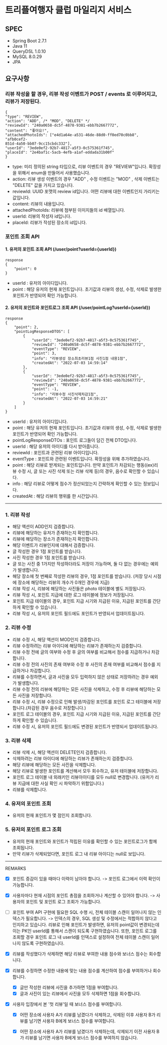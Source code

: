 # 트리플여행자 클럽 마일리지 서비스

## SPEC
* Spring Boot 2.7.1
* Java 11
* QueryDSL 1.0.10
* MySQL 8.0.29
* JPA

## 요구사항 
### 리뷰 작성을 할 경우, 리뷰 작성 이벤트가 POST / events 로 이루어지고, 리뷰가 저장된다.

```
{
"type": "REVIEW",
"action": "ADD", /* "MOD", "DELETE" */
"reviewId": "240a0658-dc5f-4878-9381-ebb7b2667772",
"content": "좋아요!",
"attachedPhotoIds": ["e4d1a64e-a531-46de-88d0-ff0ed70c0bb8", "afb0cef2-
851d-4a50-bb07-9cc15cbdc332"],
"userId": "3ede0ef2-92b7-4817-a5f3-0c575361f745",
"placeId": "2e4baf1c-5acb-4efb-a1af-eddada31b00f"
}
```
* type: 미리 정의된 string 타입으로, 리뷰 이벤트의 경우 "REVIEW"입니다. 확장성을 위해서 enum을 만들어서 사용했습니다.
* action: 리뷰 생성 이벤트의 경우 "ADD" , 수정 이벤트는 "MOD" , 삭제 이벤트는 "DELETE" 값을 가지고 있습니다.
* reviewId: UUID 포맷의 review id입니다. 어떤 리뷰에 대한 이벤트인지 가리키는 값입니다.
* content: 리뷰의 내용입니다.
* attachedPhotoIds: 리뷰에 첨부된 이미지들의 id 배열입니다. 
* userId: 리뷰의 작성자 id입니다.
* placeId: 리뷰가 작성된 장소의 id입니다. 

### 포인트 조회 API

#### 1. 유저의 포인트 조회 API (/user/point?userId={userId})
```
response
{
    "point": 0
}
```
* userId : 유저의 아이디입니다.
* point : 해당 유저의 현재 포인트입니다. 초기값과 리뷰의 생성, 수정, 삭제로 발생한 포인트가 반영되어 확인 가능합니다.

#### 2. 유저의 포인트와 포인트로그 조회 API (/user/pointLog?userId={userId})
```
response
{
    "point": 2,
    "pointLogResponseDTOS": [
        {
            "userId": "3ede0ef2-92b7-4817-a5f3-0c575361f745",
            "reviewId": "240a0658-dc5f-4878-9381-ebb7b2667772",
            "eventType": "REVIEW",
            "point": 3,
            "info": "리뷰생성 장소최초리뷰1점 사진1점 내용1점",
            "createdAt": "2022-07-03 14:59:14"
        },
        {
            "userId": "3ede0ef2-92b7-4817-a5f3-0c575361f745",
            "reviewId": "240a0658-dc5f-4878-9381-ebb7b2667772",
            "eventType": "REVIEW",
            "point": -1,
            "info": "리뷰수정 사진삭제차감1점",
            "createdAt": "2022-07-03 14:59:21"
        }
    ]
}
```
* userId : 유저의 아이디입니다.
* point : 해당 유저의 현재 포인트입니다. 초기값과 리뷰의 생성, 수정, 삭제로 발생한 포인트가 반영되어 확인 가능합니다.
* pointLogResponseDTOs : 포인트 로그들이 담긴 전체 DTO입니다.
* userId : 해당 유저의 아이디를 다시 받아줍니다.
* reviewId : 포인트과 관련된 리뷰 아이디입니다.
* eventType : 포인트와 관련된 이벤트입니다. 확장성을 위해 추가하였습니다.
* point : 해당 리뷰로 받게되는 포인트입니다. 만약 포인트가 차감되는 행동((ex)리뷰 수정 시, 글 또는 사진 삭제 또는 리뷰 삭제 등)의 경우, 음수로 확인할 수 있습니다.
* info : 해당 리뷰로 어떻게 점수가 정산되었는지 간략하게 확인할 수 있는 정보입니다.
* createdAt : 해당 리뷰의 행위를 한 시간입니다.
---

### 1. 리뷰 작성

* 해당 액션이 ADD인지 검증합니다.
* 리뷰에 해당하는 유저가 존재하는지 확인합니다.
* 리뷰에 해당하는 장소가 존재하는지 확인합니다.
* 해당 이벤트가 리뷰인지에 대해서 검증합니다.
* 글 작성한 경우 1점 포인트를 받습니다.
* 사진 작성한 경우 1점 포인트를 받습니다.
* 글 또는 사진 중 1가지만 작성하더라도 저장이 가능하며, 둘 다 없는 경우에는 예외가 발생합니다.
* 해당 장소에 첫 번째로 작성한 리뷰의 경우, 1점 포인트를 받습니다. (저장 당시 시점에 장소에 해당하는 리뷰의 개수가 0개인 경우에 지급)
* 리뷰 작성 시, 리뷰에 해당하는 사진들은 photo 테이블에 별도 저장됩니다.
* 리뷰 작성 시, 포인트 지급에 대한 로그 테이블에 정보가 저장됩니다.
* 포인트 지급 테이블의 경우, 포인트 지급 시기와 지급된 이유, 지급된 포인트를 간단하게 확인할 수 있습니다.
* 리뷰 작성 시, 유저의 포인트 필드에도 포인트가 반영되서 업데이트됩니다.


### 2. 리뷰 수정

* 리뷰 수정 시, 해당 액션이 MOD인지 검증합니다.
* 리뷰 수정하려는 리뷰 아이디에 해당하는 리뷰가 존재하는지 검증합니다.
* 리뷰 수정 전에 글의 여부와 수정 후 글의 여부를 비교해서 점수를 지급하거나 차감합니다.
* 리뷰 수정 전의 사진의 존재 여부와 수정 후 사진의 존재 여부를 비교해서 점수를 지급하거나 차감합니다.
* 리뷰를 수정하면서, 글과 사진을 모두 입력하지 않은 상태로 저장하려는 경우 예외가 발생합니다.
* 리뷰 수정 전의 리뷰에 해당하는 모든 사진을 삭제하고, 수정 후 리뷰에 해당하는 모든 사진을 저장합니다.
* 리뷰 수정 시, 리뷰 수정으로 인해 발생/차감된 포인트를 포인트 로그 테이블에 저장합니다.(차감된 경우 음수로 저장합니다.)
* 포인트 로그 테이블의 경우, 포인트 지급 시기와 지급된 이유, 지급된 포인트를 간단하게 확인할 수 있습니다.
* 리뷰 수정 시, 유저의 포인트 필드에도 변경된 포인트가 반영되서 업데이트됩니다.

### 3. 리뷰 삭제

* 리뷰 삭제 시, 해당 액션이 DELETE인지 검증합니다.
* 삭제하려는 리뷰 아이디에 해당하는 리뷰가 존재하는지 검증합니다.
* 해당 리뷰에 해당하는 모든 사진을 삭제합니다.
* 해당 리뷰로 발생한 포인트를 계산해서 모두 회수하고, 유저 테이블에 저장합니다.
* 포인트 로그 테이블 내 외래키인 리뷰아이디를 모두 null로 변경합니다. (유저가 리뷰 지급에 대한 사실 확인 시 파악하기 위함입니다.)
* 리뷰를 삭제합니다.

### 4. 유저의 포인트 조회

* 유저의 현재 포인트가 몇 점인지 조회합니다.

### 5. 유저의 포인트 로그 조회

* 유저의 현재 포인트와 포인트가 적립된 이유를 확인할 수 있는 포인트로그가 함께 조회됩니다.
* 만약 리뷰가 삭제되었다면, 포인트 로그 내 리뷰 아이디는 null로 보입니다.

---

REMARKS
- [x] 포인트 증감이 있을 때마다 이력이 남아야 합니다. -> 포인트 로그에서 이력 확인이 가능합니다.
- [x] 사용자마다 현재 시점의 포인트 총점을 조회하거나 계산할 수 있어야 합니다. -> 사용자의 포인트 및 포인트 로그 조회가 가능합니다.
- [ ] 포인트 부여 API 구현에 필요한 SQL 수행 시, 전체 테이블 스캔이 일어나지 않는 인덱스가 필요합니다. 
      -> 인덱스의 경우, SQL 생성 및 수정에서는 적합하지 않다고 인지하고 있습니다.
      리뷰로 인해 포인트가 발생하면, 유저의 point값이 변경되는데 이는 PK인 userId를 통해서 스캔이 되도록 구현하였습니다.
      또한, 포인트 로그를 조회할 경우 포인트 로그 내 userId를 인덱스로 설정하여 전체 테이블 스캔이 일어나지 않도록 구현하였습니다.

- [x] 리뷰를 작성했다가 삭제하면 해당 리뷰로 부여한 내용 점수와 보너스 점수는 회수합니다. 
- [x] 리뷰를 수정하면 수정한 내용에 맞는 내용 점수를 계산하여 점수를 부여하거나 회수합니다.
  - [x] 글만 작성한 리뷰에 사진을 추가하면 1점을 부여합니다.
  - [x] 글과 사진이 있는 리뷰에서 사진을 모두 삭제하면 1점을 회수합니다.
- [x] 사용자 입장에서 본 '첫 리뷰'일 때 보너스 점수를 부여합니다.
  - [x] 어떤 장소에 사용자 A가 리뷰를 남겼다가 삭제하고, 삭제된 이후 사용자 B가 리뷰를 남기면 사용자 B에게 보너스 점수를 부여합니다.
  - [x] 어떤 장소에 사용자 A가 리뷰를 남겼다가 삭제하는데, 삭제되기 이전 사용자 B가 리뷰를 남기면 사용자 B에게 보너스 점수를 부여하지 않습니다.



